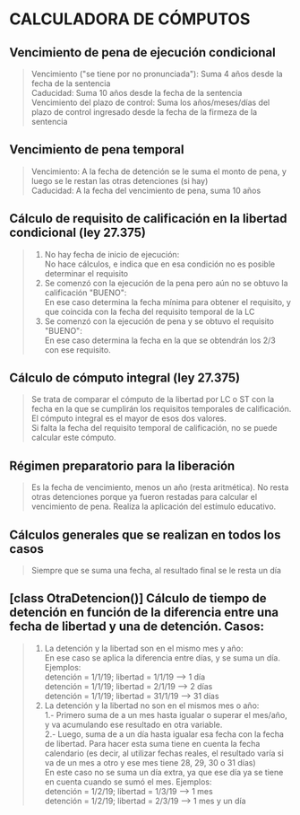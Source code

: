 # **CALCULADORA DE CÓMPUTOS**

## Vencimiento de pena de ejecución condicional

> Vencimiento ("se tiene por no pronunciada"): Suma 4 años desde la fecha de la sentencia<br />
Caducidad: Suma 10 años desde la fecha de la sentencia<br />
Vencimiento del plazo de control: Suma los años/meses/días del plazo de control ingresado desde la fecha de la firmeza de la sentencia

## Vencimiento de pena temporal
> Vencimiento: A la fecha de detención se le suma el monto de pena, y luego se le restan las otras detenciones (si hay)<br/>
Caducidad: A la fecha del vencimiento de pena, suma 10 años

## Cálculo de requisito de calificación en la libertad condicional (ley 27.375)
> 1) No hay fecha de inicio de ejecución:<br/>
No hace cálculos, e indica que en esa condición no es posible determinar el requisito
> 2) Se comenzó con la ejecución de la pena pero aún no se obtuvo la calificación "BUENO":<br/>
En ese caso determina la fecha mínima para obtener el requisito, y que coincida con la fecha del requisito temporal de la LC
> 3) Se comenzó con la ejecución de pena y se obtuvo el requisito "BUENO":<br/>
En ese caso determina la fecha en la que se obtendrán los 2/3 con ese requisito.

## Cálculo de cómputo integral (ley 27.375)
> Se trata de comparar el cómputo de la libertad por LC o ST con la fecha en la que se cumplirán los requisitos temporales de calificación.<br/>
El cómputo integral es el mayor de esos dos valores.<br/>
Si falta la fecha del requisito temporal de calificación, no se puede calcular este cómputo.

## Régimen preparatorio para la liberación
> Es la fecha de vencimiento, menos un año (resta aritmética).
> No resta otras detenciones porque ya fueron restadas para calcular el vencimiento de pena.
> Realiza la aplicación del estímulo educativo.

## Cálculos generales que se realizan en todos los casos
> Siempre que se suma una fecha, al resultado final se le resta un día

## [class OtraDetencion()] Cálculo de tiempo de detención en función de la diferencia entre una fecha de libertad y una de detención. Casos:
> 1) La detención y la libertad son en el mismo mes y año:<br/>
En ese caso se aplica la diferencia entre días, y se suma un día. Ejemplos:<br/>
detención = 1/1/19; libertad = 1/1/19 --> 1 día<br/>
detención = 1/1/19; libertad = 2/1/19 --> 2 días<br/>
detención = 1/1/19; libertad = 31/1/19 --> 31 días<br/>
> 2) La detención y la libertad no son en el mismos mes o año:<br/>
1.- Primero suma de a un mes hasta igualar o superar el mes/año, y va acumulando ese resultado en otra variable.<br/>
2.- Luego, suma de a un día hasta igualar esa fecha con la fecha de libertad. Para hacer esta suma tiene en cuenta la fecha calendario (es decir, al utilizar fechas reales, el resultado varía si va de un mes a otro y ese mes tiene 28, 29, 30 o 31 días)<br/>
En este caso no se suma un día extra, ya que ese día ya se tiene en cuenta cuando se sumó el mes. Ejemplos:<br/>
detención = 1/2/19; libertad = 1/3/19 --> 1 mes<br/>
detención = 1/2/19; libertad = 2/3/19 --> 1 mes y un día<br/>
